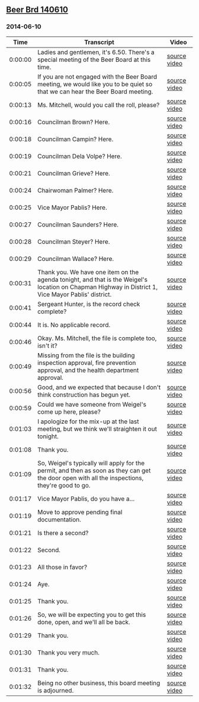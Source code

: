 ## [Beer Brd 140610](https://archive.org/details/BeerBrd140610_201807)
### 2014-06-10
| Time| Transcript| Video|
|---------|-----------------------------------------------------------------------------------------------------------------------------------------------------|---------------------------------------------------------------------------|
| 0:00:00| Ladies and gentlemen, it's 6.50. There's a special meeting of the Beer Board at this time.| [source video](https://archive.org/details/BeerBrd140610_201807?start=0)|
| 0:00:05| If you are not engaged with the Beer Board meeting, we would like you to be quiet so that we can hear the Beer Board meeting.| [source video](https://archive.org/details/BeerBrd140610_201807?start=5)|
| 0:00:13| Ms. Mitchell, would you call the roll, please?| [source video](https://archive.org/details/BeerBrd140610_201807?start=13)|
| 0:00:16| Councilman Brown? Here.| [source video](https://archive.org/details/BeerBrd140610_201807?start=16)|
| 0:00:18| Councilman Campin? Here.| [source video](https://archive.org/details/BeerBrd140610_201807?start=18)|
| 0:00:19| Councilman Dela Volpe? Here.| [source video](https://archive.org/details/BeerBrd140610_201807?start=19)|
| 0:00:21| Councilman Grieve? Here.| [source video](https://archive.org/details/BeerBrd140610_201807?start=21)|
| 0:00:24| Chairwoman Palmer? Here.| [source video](https://archive.org/details/BeerBrd140610_201807?start=24)|
| 0:00:25| Vice Mayor Pablis? Here.| [source video](https://archive.org/details/BeerBrd140610_201807?start=25)|
| 0:00:27| Councilman Saunders? Here.| [source video](https://archive.org/details/BeerBrd140610_201807?start=27)|
| 0:00:28| Councilman Steyer? Here.| [source video](https://archive.org/details/BeerBrd140610_201807?start=28)|
| 0:00:29| Councilman Wallace? Here.| [source video](https://archive.org/details/BeerBrd140610_201807?start=29)|
| 0:00:31| Thank you. We have one item on the agenda tonight, and that is the Weigel's location on Chapman Highway in District 1, Vice Mayor Pablis' district.| [source video](https://archive.org/details/BeerBrd140610_201807?start=31)|
| 0:00:41| Sergeant Hunter, is the record check complete?| [source video](https://archive.org/details/BeerBrd140610_201807?start=41)|
| 0:00:44| It is. No applicable record.| [source video](https://archive.org/details/BeerBrd140610_201807?start=44)|
| 0:00:46| Okay. Ms. Mitchell, the file is complete too, isn't it?| [source video](https://archive.org/details/BeerBrd140610_201807?start=46)|
| 0:00:49| Missing from the file is the building inspection approval, fire prevention approval, and the health department approval.| [source video](https://archive.org/details/BeerBrd140610_201807?start=49)|
| 0:00:56| Good, and we expected that because I don't think construction has begun yet.| [source video](https://archive.org/details/BeerBrd140610_201807?start=56)|
| 0:00:59| Could we have someone from Weigel's come up here, please?| [source video](https://archive.org/details/BeerBrd140610_201807?start=59)|
| 0:01:03| I apologize for the mix-up at the last meeting, but we think we'll straighten it out tonight.| [source video](https://archive.org/details/BeerBrd140610_201807?start=63)|
| 0:01:08| Thank you.| [source video](https://archive.org/details/BeerBrd140610_201807?start=68)|
| 0:01:09| So, Weigel's typically will apply for the permit, and then as soon as they can get the door open with all the inspections, they're good to go.| [source video](https://archive.org/details/BeerBrd140610_201807?start=69)|
| 0:01:17| Vice Mayor Pablis, do you have a…| [source video](https://archive.org/details/BeerBrd140610_201807?start=77)|
| 0:01:19| Move to approve pending final documentation.| [source video](https://archive.org/details/BeerBrd140610_201807?start=79)|
| 0:01:21| Is there a second?| [source video](https://archive.org/details/BeerBrd140610_201807?start=81)|
| 0:01:22| Second.| [source video](https://archive.org/details/BeerBrd140610_201807?start=82)|
| 0:01:23| All those in favor?| [source video](https://archive.org/details/BeerBrd140610_201807?start=83)|
| 0:01:24| Aye.| [source video](https://archive.org/details/BeerBrd140610_201807?start=84)|
| 0:01:25| Thank you.| [source video](https://archive.org/details/BeerBrd140610_201807?start=85)|
| 0:01:26| So, we will be expecting you to get this done, open, and we'll all be back.| [source video](https://archive.org/details/BeerBrd140610_201807?start=86)|
| 0:01:29| Thank you.| [source video](https://archive.org/details/BeerBrd140610_201807?start=89)|
| 0:01:30| Thank you very much.| [source video](https://archive.org/details/BeerBrd140610_201807?start=90)|
| 0:01:31| Thank you.| [source video](https://archive.org/details/BeerBrd140610_201807?start=91)|
| 0:01:32| Being no other business, this board meeting is adjourned.| [source video](https://archive.org/details/BeerBrd140610_201807?start=92)|
